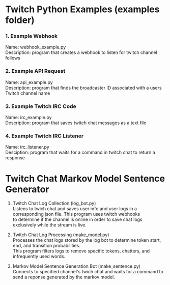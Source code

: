 # Twitch Python Examples (examples folder)

### 1. Example Webhook 
Name: webhook_example.py  
Description: program that creates a webhook to listen for twitch channel follows  

### 2. Example API Request 
Name: api_example.py  
Description: program that finds the broadcaster ID associated with a users Twitch channel name  

### 3. Example Twitch IRC Code
Name: irc_example.py  
Description: program that saves twitch chat messages as a text file  


### 4. Example Twitch IRC Listener
Name: irc_listener.py  
Desciption: program that waits for a command in twitch chat to return a response  

# Twitch Chat Markov Model Sentence Generator
1. Twitch Chat Log Collection (log_bot.py)  
Listens to twich chat and saves user info and user logs in a corresponding json file.  This program uses twitch webhooks  
to determine if the channel is online in order to save chat logs exclusively while the stream is live.  

2. Twitch Chat Log Processing (make_model.py)  
Processes the chat logs stored by the log bot to determine token start, end, and transition probabilities.  
This program filters logs to remove specific tokens, chatters, and infrequently used words.  

3. Markov Model Sentence Generation Bot (make_sentence.py)  
Connects to specified channel's twich chat and waits for a command to send a reponse generated by the markov model.
